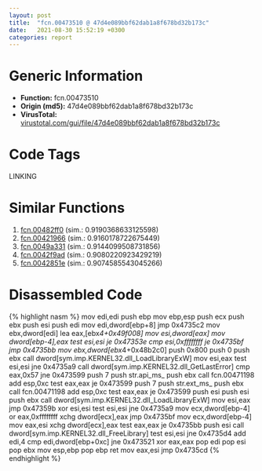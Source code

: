 ```yaml
---
layout: post
title:  "fcn.00473510 @ 47d4e089bbf62dab1a8f678bd32b173c"
date:   2021-08-30 15:52:19 +0300
categories: report
---
```


# Generic Information
- **Function:** fcn.00473510
- **Origin (md5):** 47d4e089bbf62dab1a8f678bd32b173c
- **VirusTotal:** [virustotal.com/gui/file/47d4e089bbf62dab1a8f678bd32b173c][virustotal_ref]

# Code Tags
<span class="tag" id="LINKING">LINKING</span>


# Similar Functions

1. [fcn.00482ff0][similar_1_ref] (sim.: 0.9190368633125598)
2. [fcn.00421966][similar_2_ref] (sim.: 0.9160178722675449)
3. [fcn.0049a331][similar_3_ref] (sim.: 0.9144099508731856)
4. [fcn.0042f9ad][similar_4_ref] (sim.: 0.9080220923429219)
5. [fcn.0042851e][similar_5_ref] (sim.: 0.9074585543045266)


# Disassembled Code

{% highlight nasm %}
mov edi,edi
push ebp
mov ebp,esp
push ecx
push ebx
push esi
push edi
mov edi,dword[ebp+8]
jmp 0x4735c2
mov ebx,dword[edi]
lea eax,[ebx*4+0x49f008]
mov esi,dword[eax]
mov dword[ebp-4],eax
test esi,esi
je 0x47353e
cmp esi,0xffffffff
je 0x4735bf
jmp 0x4735bb
mov ebx,dword[ebx*4+0x48b2c0]
push 0x800
push 0
push ebx
call dword[sym.imp.KERNEL32.dll_LoadLibraryExW]
mov esi,eax
test esi,esi
jne 0x4735a9
call dword[sym.imp.KERNEL32.dll_GetLastError]
cmp eax,0x57
jne 0x473599
push 7
push str.api_ms_
push ebx
call fcn.00471198
add esp,0xc
test eax,eax
je 0x473599
push 7
push str.ext_ms_
push ebx
call fcn.00471198
add esp,0xc
test eax,eax
je 0x473599
push esi
push esi
push ebx
call dword[sym.imp.KERNEL32.dll_LoadLibraryExW]
mov esi,eax
jmp 0x47359b
xor esi,esi
test esi,esi
jne 0x4735a9
mov ecx,dword[ebp-4]
or eax,0xffffffff
xchg dword[ecx],eax
jmp 0x4735bf
mov ecx,dword[ebp-4]
mov eax,esi
xchg dword[ecx],eax
test eax,eax
je 0x4735bb
push esi
call dword[sym.imp.KERNEL32.dll_FreeLibrary]
test esi,esi
jne 0x4735d4
add edi,4
cmp edi,dword[ebp+0xc]
jne 0x473521
xor eax,eax
pop edi
pop esi
pop ebx
mov esp,ebp
pop ebp
ret 
mov eax,esi
jmp 0x4735cd
{% endhighlight %}


[similar_1_ref]: /report/fcn.00482ff0@2fcce874fb2a3a396274d2df89c397e3
[similar_2_ref]: /report/fcn.00421966@b41633237f937bbe6f9bcfbdce811f10
[similar_3_ref]: /report/fcn.0049a331@27ac6b5c7fa1ad11790cdc733c25a701
[similar_4_ref]: /report/fcn.0042f9ad@38d41d729f8f30faf0dd96f0c7acba4b
[similar_5_ref]: /report/fcn.0042851e@835812ed365516de32516b9bf14b0450
[virustotal_ref]: https://www.virustotal.com/gui/file/47d4e089bbf62dab1a8f678bd32b173c